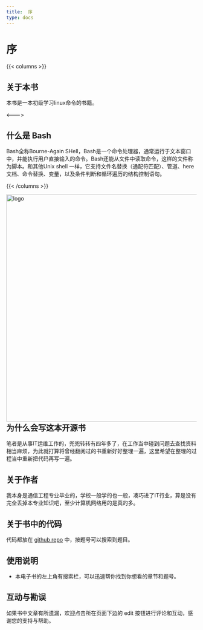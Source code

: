 ```yaml
---
title:  序
type: docs
---
```


#  序

{{< columns >}}
## 关于本书

本书是一本初级学习linux命令的书籍。

<--->

## 什么是 Bash

Bash全称Bourne-Again SHell，Bash是一个命令处理器，通常运行于文本窗口中，并能执行用户直接输入的命令。Bash还能从文件中读取命令，这样的文件称为脚本。和其他Unix shell 一样，它支持文件名替换（通配符匹配）、管道、here文档、命令替换、变量，以及条件判断和循环遍历的结构控制语句。

{{< /columns >}}

<img src="https://img.linuxwt.com/logo.png" alt="logo" height="600" align="right" style="padding-left: 30px;"/>

## 为什么会写这本开源书

笔者是从事IT运维工作的，兜兜转转有四年多了，在工作当中碰到问题去查找资料相当麻烦，为此就打算将曾经翻阅过的书重新好好整理一遍，这里希望在整理的过程当中重新把代码再写一遍。



## 关于作者

我本身是通信工程专业毕业的，学校一般学的也一般，凑巧进了IT行业，算是没有完全丢掉本专业知识吧，至少计算机网络用的是真的多。
## 关于书中的代码

代码都放在 [github repo](https://github.com/linuxwt/LinuxwtBash/tree/master/linuxwtbash) 中，按题号可以搜索到题目。


## 使用说明

- 本电子书的左上角有搜索栏，可以迅速帮你找到你想看的章节和题号。

## 互动与勘误

如果书中文章有所遗漏，欢迎点击所在页面下边的 edit 按钮进行评论和互动，感谢您的支持与帮助。



